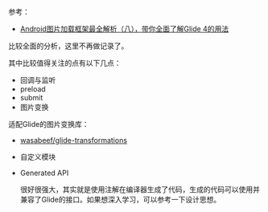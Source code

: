 参考：

- [Android图片加载框架最全解析（八），带你全面了解Glide 4的用法](http://blog.csdn.net/guolin_blog/article/details/78582548)


比较全面的分析，这里不再做记录了。

其中比较值得关注的点有以下几点：

- 回调与监听
- preload
- submit
- 图片变换

 适配Glide的图片变换库：
 - [wasabeef/glide-transformations](https://github.com/wasabeef/glide-transformations) 
- 自定义模块
- Generated API

   很好很强大，其实就是使用注解在编译器生成了代码，生成的代码可以使用并兼容了Glide的接口。如果想深入学习，可以参考一下设计思想。


